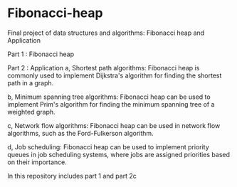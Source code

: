 # Fibonacci-heap
Final project of data structures and algorithms: Fibonacci heap and Application

Part 1 : Fibonacci heap

Part 2 : Application
a, Shortest path algorithms: Fibonacci heap is commonly used to implement Dijkstra's algorithm for finding the shortest path in a graph.

b, Minimum spanning tree algorithms: Fibonacci heap can be used to implement Prim's algorithm for finding the minimum spanning tree of a weighted graph.

c, Network flow algorithms: Fibonacci heap can be used in network flow algorithms, such as the Ford-Fulkerson algorithm.

d, Job scheduling: Fibonacci heap can be used to implement priority queues in job scheduling systems, where jobs are assigned priorities based on their importance.

In this repository includes part 1 and part 2c


